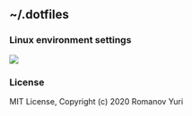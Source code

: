 ## ~/.dotfiles

### Linux environment settings

![](http://darteil-projects.ru/static/images/m.png)

### License

MIT License, Copyright (c) 2020 Romanov Yuri
